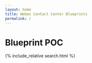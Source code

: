 ```yaml
---
layout: home
title: Webex Contact Center Blueprints
permalink: /
---
```


# Blueprint POC

{% include_relative search.html %}
